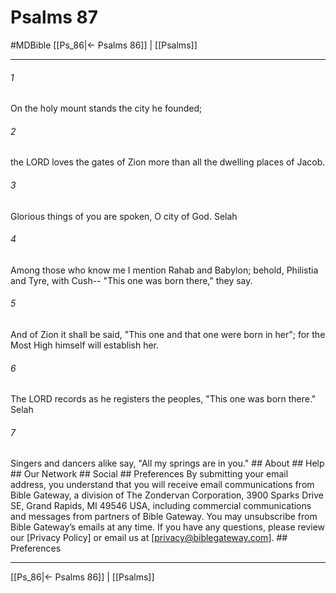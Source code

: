 # Psalms 87
#MDBible
[[Ps_86|← Psalms 86]] | [[Psalms]]

***






###### 1 


On the holy mount stands the city he founded; 





###### 2 


the LORD loves the gates of Zion more than all the dwelling places of Jacob. 





###### 3 


Glorious things of you are spoken, O city of God. Selah 





###### 4 


Among those who know me I mention Rahab and Babylon; behold, Philistia and Tyre, with Cush-- "This one was born there," they say. 





###### 5 


And of Zion it shall be said, "This one and that one were born in her"; for the Most High himself will establish her. 





###### 6 


The LORD records as he registers the peoples, "This one was born there." Selah 





###### 7 


Singers and dancers alike say, "All my springs are in you." ## About ## Help ## Our Network ## Social ## Preferences By submitting your email address, you understand that you will receive email communications from Bible Gateway, a division of The Zondervan Corporation, 3900 Sparks Drive SE, Grand Rapids, MI 49546 USA, including commercial communications and messages from partners of Bible Gateway. You may unsubscribe from Bible Gateway&rsquo;s emails at any time. If you have any questions, please review our [Privacy Policy] or email us at [privacy@biblegateway.com]. ## Preferences

***

[[Ps_86|← Psalms 86]] | [[Psalms]]

